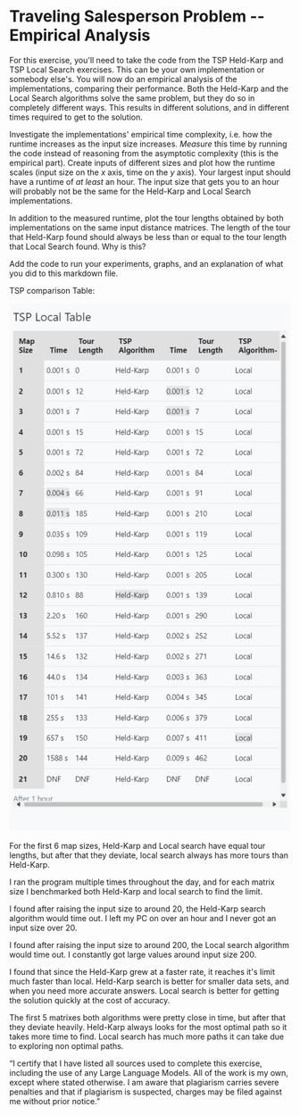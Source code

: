 # Traveling Salesperson Problem -- Empirical Analysis

For this exercise, you'll need to take the code from the TSP Held-Karp and TSP
Local Search exercises. This can be your own implementation or somebody else's.
You will now do an empirical analysis of the implementations, comparing their
performance. Both the Held-Karp and the Local Search algorithms solve the same
problem, but they do so in completely different ways. This results in different
solutions, and in different times required to get to the solution.

Investigate the implementations' empirical time complexity, i.e. how the runtime
increases as the input size increases. *Measure* this time by running the code
instead of reasoning from the asymptotic complexity (this is the empirical
part). Create inputs of different sizes and plot how the runtime scales (input
size on the $x$ axis, time on the $y$ axis). Your largest input should have a
runtime of *at least* an hour. The input size that gets you to an hour will
probably not be the same for the Held-Karp and Local Search implementations.

In addition to the measured runtime, plot the tour lengths obtained by both
implementations on the same input distance matrices. The length of the tour that
Held-Karp found should always be less than or equal to the tour length that
Local Search found. Why is this?

Add the code to run your experiments, graphs, and an explanation of what you did
to this markdown file.

TSP comparison Table:

<img src="TSP-Comparison Table.png">

For the first 6 map sizes, Held-Karp and Local search have equal tour lengths, but after that they deviate, local search always has more tours than Held-Karp.

I ran the program multiple times throughout the day, and for each matrix size I benchmarked both Held-Karp and local search to find the limit.

I found after raising the input size to around 20, the Held-Karp search algorithm would time out.
I left my PC on over an hour and I never got an input size over 20.

I found after raising the input size to around 200, the Local search algorithm would time out.
I constantly got large values around input size 200.

I found that since the Held-Karp grew at a faster rate, it reaches it's limit much faster than local.
Held-Karp search is better for smaller data sets, and when you need more accurate answers.
Local search is better for getting the solution quickly at the cost of accuracy.

The first 5 matrixes both algorithms were pretty close in time, but after that they deviate heavily.
Held-Karp always looks for the most optimal path so it takes more time to find.
Local search has much more paths it can take due to exploring non optimal paths.

“I certify that I have listed all sources used to complete this exercise, including the use
of any Large Language Models. All of the work is my own, except where stated
otherwise. I am aware that plagiarism carries severe penalties and that if plagiarism is
suspected, charges may be filed against me without prior notice.”
